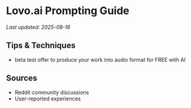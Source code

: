 # Lovo.ai Prompting Guide

*Last updated: 2025-08-16*

## Tips & Techniques

- beta test offer to produce your work into audio format for FREE with AI

## Sources

- Reddit community discussions
- User-reported experiences
